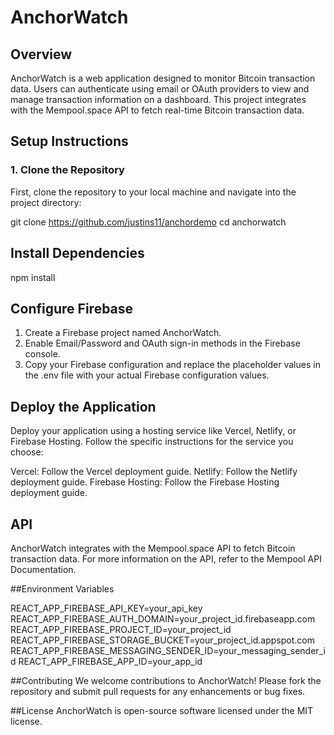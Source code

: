 # AnchorWatch

## Overview

AnchorWatch is a web application designed to monitor Bitcoin transaction data. Users can authenticate using email or OAuth providers to view and manage transaction information on a dashboard. This project integrates with the Mempool.space API to fetch real-time Bitcoin transaction data.

## Setup Instructions

### 1. Clone the Repository

First, clone the repository to your local machine and navigate into the project directory:


git clone https://github.com/justins11/anchordemo
cd anchorwatch

## Install Dependencies

npm install

## Configure Firebase

1. Create a Firebase project named AnchorWatch.
2. Enable Email/Password and OAuth sign-in methods in the Firebase console.
3. Copy your Firebase configuration and replace the placeholder values in the .env file with your actual Firebase configuration values.

## Deploy the Application

Deploy your application using a hosting service like Vercel, Netlify, or Firebase Hosting. Follow the specific instructions for the service you choose:

Vercel: Follow the Vercel deployment guide.
Netlify: Follow the Netlify deployment guide.
Firebase Hosting: Follow the Firebase Hosting deployment guide.


## API
AnchorWatch integrates with the Mempool.space API to fetch Bitcoin transaction data. For more information on the API, refer to the Mempool API Documentation.

##Environment Variables

REACT_APP_FIREBASE_API_KEY=your_api_key
REACT_APP_FIREBASE_AUTH_DOMAIN=your_project_id.firebaseapp.com
REACT_APP_FIREBASE_PROJECT_ID=your_project_id
REACT_APP_FIREBASE_STORAGE_BUCKET=your_project_id.appspot.com
REACT_APP_FIREBASE_MESSAGING_SENDER_ID=your_messaging_sender_id
REACT_APP_FIREBASE_APP_ID=your_app_id

##Contributing
We welcome contributions to AnchorWatch! Please fork the repository and submit pull requests for any enhancements or bug fixes.

##License
AnchorWatch is open-source software licensed under the MIT license.